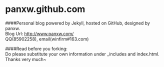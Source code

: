 panxw.github.com
================

####Personal blog powered by Jekyll, hosted on GitHub, designed by panxw.  
Blog Url: http://www.panxw.com/  
QQ(85902258), email(winfirm#163.com)  

####Read before you forking:  
Do please substitute your own information under _includes and index.html.  
Thanks very much~  
